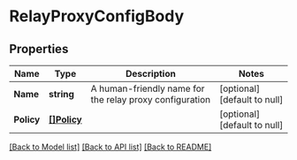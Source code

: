 # RelayProxyConfigBody

## Properties
Name | Type | Description | Notes
------------ | ------------- | ------------- | -------------
**Name** | **string** | A human-friendly name for the relay proxy configuration | [optional] [default to null]
**Policy** | [**[]Policy**](Policy.md) |  | [optional] [default to null]

[[Back to Model list]](../README.md#documentation-for-models) [[Back to API list]](../README.md#documentation-for-api-endpoints) [[Back to README]](../README.md)


